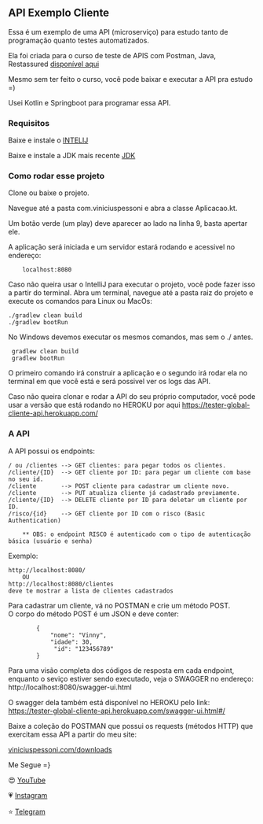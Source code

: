 ## API Exemplo Cliente

Essa é um exemplo de uma API (microserviço) para estudo tanto de programação quanto testes automatizados.

Ela foi criada para o curso de teste de APIS com Postman, Java, Restassured [disponível aqui](https://viniciuspessoni.com/curso-testando-apis-com-postman-do-zero)

Mesmo sem ter feito o curso, você pode baixar e executar a API pra estudo =)

Usei Kotlin e Springboot para programar essa API.

### Requisitos

Baixe e instale o [INTELIJ](https://www.jetbrains.com/idea/)

Baixe e instale a JDK mais recente [JDK](https://www.oracle.com/technetwork/java/javase/downloads/jdk8-downloads-2133151.html)

### Como rodar esse projeto

Clone ou baixe o projeto.

Navegue até a pasta com.viniciuspessoni e abra a classe Aplicacao.kt.

Um botão verde (um play) deve aparecer ao lado na linha 9, basta apertar ele.

A aplicação será iniciada e um servidor estará rodando e acessivel no endereço:

        localhost:8080


Caso não queira usar o IntelliJ para executar o projeto, você pode fazer isso a partir do terminal.
Abra um terminal, navegue até a pasta raiz do projeto e execute os comandos para Linux ou MacOs:


    ./gradlew clean build
    ./gradlew bootRun

No Windows devemos executar os mesmos comandos, mas sem o ./ antes.

     gradlew clean build
     gradlew bootRun


O primeiro comando irá construir a aplicação e o segundo irá rodar ela no terminal em que você está e será possivel ver os logs das API.           

Caso não queira clonar e rodar a API do seu próprio computador, você pode usar a versão que está rodando no HEROKU por aqui https://tester-global-cliente-api.herokuapp.com/

### A API

A API possui os endpoints:

    / ou /clientes --> GET clientes: para pegar todos os clientes.
    /cliente/{ID}  --> GET cliente por ID: para pegar um cliente com base no seu id.
    /cliente       --> POST cliente para cadastrar um cliente novo.
    /cliente       --> PUT atualiza cliente já cadastrado previamente.
    /cliente/{ID}  --> DELETE cliente por ID para deletar um cliente por ID.
    /risco/{id}    --> GET cliente por ID com o risco (Basic Authentication)

        ** OBS: o endpoint RISCO é autenticado com o tipo de autenticação básica (usuário e senha)

Exemplo:

    http://localhost:8080/
        OU
    http://localhost:8080/clientes
    deve te mostrar a lista de clientes cadastrados

Para cadastrar um cliente, vá no POSTMAN e crie um método POST.           
O corpo do método POST é um JSON e deve conter:

            {
                "nome": "Vinny",
                "idade": 30,
                 "id": "123456789"
            }

Para uma visão completa dos códigos de resposta em cada endpoint, enquanto o seviço estiver sendo executado, veja o SWAGGER no endereço: http://localhost:8080/swagger-ui.html    

O swagger dela também está disponível no HEROKU pelo link:
https://tester-global-cliente-api.herokuapp.com/swagger-ui.html#/

Baixe a coleção do POSTMAN que possui os requests (métodos HTTP)  que exercitam essa API a partir do meu site:

[viniciuspessoni.com/downloads]( https://www.viniciuspessoni.com/downloads)

Me Segue =}

😍 [YouTube]( https://www.youtube.com/c/pessonizando)

💗 [Instagram](https://www.instagram.com/pessonizando)

⭐ [Telegram](https://t.me/pessonizando)
